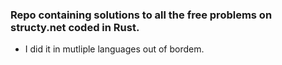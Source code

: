### Repo containing solutions to all the free problems on structy.net coded in Rust.

- I did it in mutliple languages out of bordem.